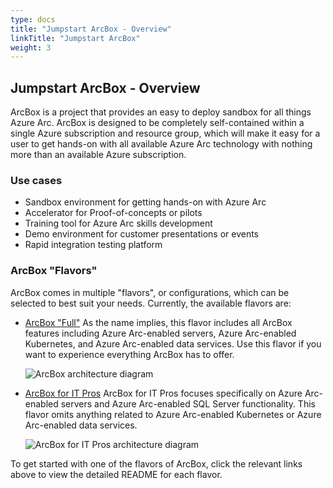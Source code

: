 ```yaml
---
type: docs
title: "Jumpstart ArcBox - Overview"
linkTitle: "Jumpstart ArcBox"
weight: 3
---
```


## Jumpstart ArcBox - Overview

ArcBox is a project that provides an easy to deploy sandbox for all things Azure Arc. ArcBox is designed to be completely self-contained within a single Azure subscription and resource group, which will make it easy for a user to get hands-on with all available Azure Arc technology with nothing more than an available Azure subscription.

### Use cases

* Sandbox environment for getting hands-on with Azure Arc
* Accelerator for Proof-of-concepts or pilots
* Training tool for Azure Arc skills development
* Demo environment for customer presentations or events
* Rapid integration testing platform

### ArcBox "Flavors"

ArcBox comes in multiple "flavors", or configurations, which can be selected to best suit your needs. Currently, the available flavors are:

* [ArcBox "Full"](https://azurearcjumpstart.io/azure_jumpstart_arcbox/Full)
    As the name implies, this flavor includes all ArcBox features including Azure Arc-enabled servers, Azure Arc-enabled Kubernetes, and Azure Arc-enabled data services. Use this flavor if you want to experience everything ArcBox has to offer.

    ![ArcBox architecture diagram](./arch_full.png)

* [ArcBox for IT Pros](https://azurearcjumpstart.io.azure_jumpstart_arcbox/ITPro)
    ArcBox for IT Pros focuses specifically on Azure Arc-enabled servers and Azure Arc-enabled SQL Server functionality. This flavor omits anything related to Azure Arc-enabled Kubernetes or Azure Arc-enabled data services.

    ![ArcBox for IT Pros architecture diagram](./arch_itpro.png)

To get started with one of the flavors of ArcBox, click the relevant links above to view the detailed README for each flavor.
